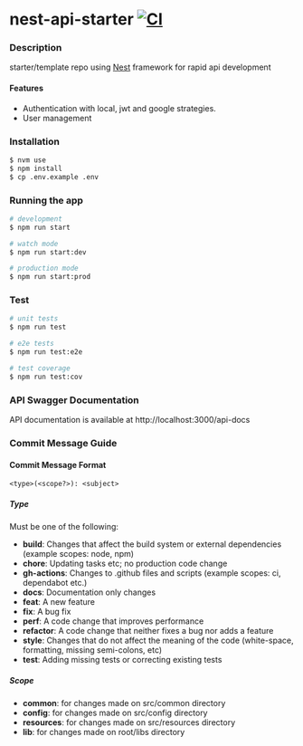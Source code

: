 # nest-api-starter [![CI](https://github.com/omermujtaba18/nest-api-starter/actions/workflows/ci.yaml/badge.svg)](https://github.com/omermujtaba18/nest-api-starter/actions/workflows/ci.yaml)

### Description

starter/template repo using [Nest](https://github.com/nestjs/nest) framework for rapid api development

#### Features

- Authentication with local, jwt and google strategies.
- User management

### Installation

```bash
$ nvm use
$ npm install
$ cp .env.example .env
```

### Running the app

```bash
# development
$ npm run start

# watch mode
$ npm run start:dev

# production mode
$ npm run start:prod
```

### Test

```bash
# unit tests
$ npm run test

# e2e tests
$ npm run test:e2e

# test coverage
$ npm run test:cov
```

### API Swagger Documentation

API documentation is available at http://localhost:3000/api-docs

### Commit Message Guide

#### Commit Message Format

```
<type>(<scope?>): <subject>
```

##### Type

Must be one of the following:

- **build**: Changes that affect the build system or external dependencies (example scopes: node, npm)
- **chore**: Updating tasks etc; no production code change
- **gh-actions**: Changes to .github files and scripts (example scopes: ci, dependabot etc.)
- **docs**: Documentation only changes
- **feat**: A new feature
- **fix**: A bug fix
- **perf**: A code change that improves performance
- **refactor**: A code change that neither fixes a bug nor adds a feature
- **style**: Changes that do not affect the meaning of the code (white-space, formatting, missing semi-colons, etc)
- **test**: Adding missing tests or correcting existing tests

##### Scope

- **common**: for changes made on src/common directory
- **config**: for changes made on src/config directory
- **resources**: for changes made on src/resources directory
- **lib**: for changes made on root/libs directory
